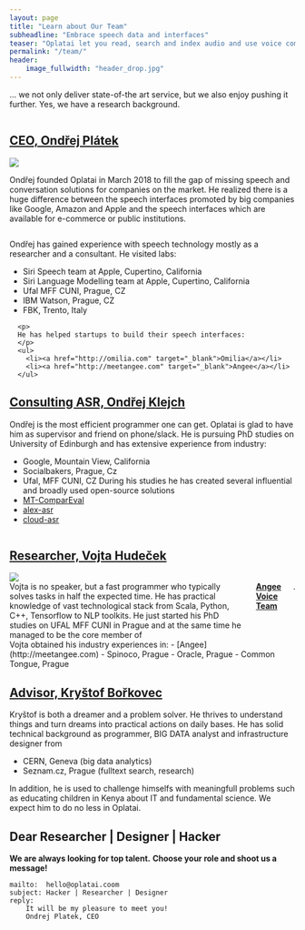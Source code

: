```yaml
---
layout: page
title: "Learn about Our Team"
subheadline: "Embrace speech data and interfaces"
teaser: "Oplatai let you read, search and index audio and use voice commands to control your system."
permalink: "/team/"
header:
    image_fullwidth: "header_drop.jpg"
---
```

... we not only deliver state-of-the art service, but we also enjoy pushing it further. Yes, we have a research background.

<div class="show-for-large-up">
  <div class="row">
      <div class="small-12 columns">
          <h2><a href="https://www.linkedin.com/in/ondrejplatek/" target="_blank">CEO, Ondřej Plátek</a></h2>
      </div><!-- /.small-12.columns -->
  </div> <!-- end row-->
  <div class="row">
    <div class="large-4 columns">
        <img src="{{ site.urlimg }}/oplatek_round.jpg">
    </div>
    <div class="large-8 columns">
      <p>
      Ondřej founded Oplatai in March 2018 to fill the gap of missing speech and conversation solutions for companies on the market.
      He realized there is a huge difference between the speech interfaces promoted by big companies like Google, Amazon and Apple
      and the speech interfaces which are available for e-commerce or public institutions.
      </p>
    </div>
  </div> <!-- end row-->
  <div class="row">
      <p>
      Ondřej has gained experience with speech technology mostly as a researcher and a consultant.
      He visited labs:
      </p>
      <ul>
      <li>Siri Speech team at Apple, Cupertino, California</li>
      <li>Siri Language Modelling team at Apple, Cupertino, California</li>
      <li>Ufal MFF CUNI, Prague, CZ</li>
      <li>IBM Watson, Prague, CZ</li>
      <li> FBK, Trento, Italy</li>
      </ul>

      <p>
      He has helped startups to build their speech interfaces:
      </p>
      <ul>
        <li><a href="http://omilia.com" target="_blank">Omilia</a></li>
        <li><a href="http://meetangee.com" target="_blank">Angee</a></li>
      </ul>
  </div> <!-- end row-->
</div><!-- /.show-for-large-up -->



## [Consulting ASR, Ondřej Klejch](https://www.linkedin.com/in/ondrejklejch/)
Ondřej is the most efficient programmer one can get. Oplatai is glad to have him as supervisor and friend on phone/slack.
He is pursuing PhD studies on University of Edinburgh and has extensive experience from industry:
- Google, Mountain View, California
- Socialbakers, Prague, Cz
- Ufal, MFF CUNI, CZ
During his studies he has created several influential and broadly used open-source solutions
- [MT-ComparEval](https://github.com/choko/MT-ComparEval)
- [alex-asr](https://github.com/UFAL-DSG/alex-asr)
- [cloud-asr](https://github.com/UFAL-DSG/cloud-asr)


<div class="show-for-large-up">
  <div class="row">
      <div class="small-12 columns">
          <h2><a href="https://www.linkedin.com/in/vhudecek/" target="_blank">Researcher, Vojta Hudeček</a></h2>
      </div><!-- /.small-12.columns -->
  </div> <!-- end row-->
  <div class="row">
    <div class="large-4 columns">
        <img src="{{ site.urlimg }}/vojta_round.jpg">
    </div>
    <div class="large-8 columns">
Vojta is no speaker, but a fast programmer who typically solves tasks in half the expected time.
He has practical knowledge of vast technological stack from Scala, Python, C++, Tensorflow to NLP toolkits.
He just started his PhD studies on UFAL MFF CUNI in Prague and at the same time he managed to be the core member of <strong><a href="http://meetangee.com">Angee Voice Team</a></strong>.
    </div>
  </div><!--end row-->
</div>
Vojta obtained his industry experiences in:
- [Angee](http://meetangee.com)
- Spinoco, Prague
- Oracle, Prague
- Common Tongue, Prague

## [Advisor, Kryštof Bořkovec](/team#advisor-kryštof-bořkovec)
Kryštof is both a dreamer and a problem solver.
He thrives to understand things and turn dreams into practical actions on daily bases.
He has solid technical background as programmer, BIG DATA analyst and infrastructure designer from
- CERN, Geneva (big data analytics)
- Seznam.cz, Prague (fulltext search, research)

In addition, he is used to challenge himselfs with meaningfull problems such as educating children in Kenya about IT and fundamental science.
We expect him to do no less in Oplatai.

## Dear Researcher | Designer | Hacker


**We are always looking for top talent.**
**Choose your role and shoot us a message!**

    mailto:  hello@oplatai.coom
    subject: Hacker | Researcher | Designer
    reply:
        It will be my pleasure to meet you!
        Ondrej Platek, CEO
